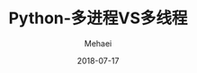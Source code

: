 ---
layout:     post
title:      Python-多进程VS多线程
subtitle:   
date:       2018-07-17
author:     Mehaei
header-img: img/post-bg-mma-2.jpg
catalog: true
tags:
    - python
---